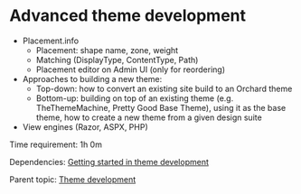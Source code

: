 # Advanced theme development

- Placement.info
  - Placement: shape name, zone, weight
  - Matching (DisplayType, ContentType, Path)
  - Placement editor on Admin UI (only for reordering)
- Approaches to building a new theme:
  - Top-down: how to convert an existing site build to an Orchard theme
  - Bottom-up: building on top of an existing theme (e.g. TheThemeMachine, Pretty Good Base Theme), using it as the base theme, how to create a new theme from a given design suite
- View engines (Razor, ASPX, PHP)

Time requirement: 1h 0m

Dependencies: [Getting started in theme development](GettingStartedInThemeDevelopment)

Parent topic: [Theme development](./)
